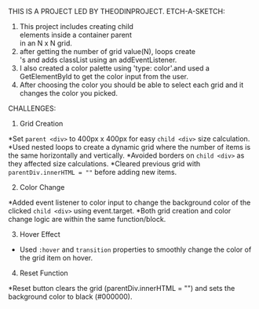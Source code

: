 THIS IS A PROJECT LED BY THEODINPROJECT.
ETCH-A-SKETCH:
1. This project includes creating child <div> elements inside a container parent <div> in an N x N grid.
2. after getting the number of grid value(N), loops create <div>'s and adds classList using an addEventListener.
3. I also created a color palette using 'type: color'.and used a GetElementById to get the color input from the user.
4. After choosing the color you should be able to select each grid and it changes the color you picked.

 CHALLENGES:
1. Grid Creation

*Set `parent <div>` to 400px x 400px for easy `child <div>` size calculation.
*Used nested loops to create a dynamic grid where the number of items is the same horizontally and vertically.
*Avoided borders on `child <div>` as they affected size calculations.
*Cleared previous grid with `parentDiv.innerHTML = ""` before adding new items.

2. Color Change

*Added event listener to color input to change the background color of the clicked `child <div>` using event.target.
*Both grid creation and color change logic are within the same function/block.

3. Hover Effect

* Used `:hover` and `transition` properties to smoothly change the color of the grid item on hover.

4. Reset Function

*Reset button clears the grid (parentDiv.innerHTML = "") and sets the background color to black (#000000).
